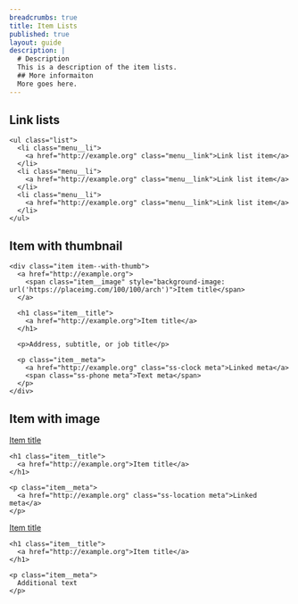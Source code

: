 ```yaml
---
breadcrumbs: true
title: Item Lists
published: true
layout: guide
description: |
  # Description
  This is a description of the item lists.
  ## More informaiton
  More goes here.
---
```

<div class="flex-blocks">
  <div class="block">
    <h2 class="heading--block">Link lists</h2>

    <ul class="list">
      <li class="menu__li">
        <a href="http://example.org" class="menu__link">Link list item</a>
      </li>
      <li class="menu__li">
        <a href="http://example.org" class="menu__link">Link list item</a>
      </li>
      <li class="menu__li">
        <a href="http://example.org" class="menu__link">Link list item</a>
      </li>
    </ul>
  </div>

  <div class="block">
    <h2 class="heading--block">Item with thumbnail</h2>

    <div class="item item--with-thumb">
      <a href="http://example.org">
        <span class="item__image" style="background-image: url('https://placeimg.com/100/100/arch')">Item title</span>
      </a>

      <h1 class="item__title">
        <a href="http://example.org">Item title</a>
      </h1>

      <p>Address, subtitle, or job title</p>

      <p class="item__meta">
        <a href="http://example.org" class="ss-clock meta">Linked meta</a>
        <span class="ss-phone meta">Text meta</span>
      </p>
    </div>
  </div>
</div>

<div class="flex-blocks">
  <h2 class="heading--block">Item with image</h2>

  <article class="item item--with-image block">
    <a href="http://example.org">
      <span class="item__image" style="background-image: url('https://placeimg.com/400/400/arch')">Item title</span>
    </a>

    <h1 class="item__title">
      <a href="http://example.org">Item title</a>
    </h1>

    <p class="item__meta">
      <a href="http://example.org" class="ss-location meta">Linked meta</a>
    </p>
  </article>
  <article class="item item--with-image block">
    <a href="http://example.org">
      <span class="item__image" style="background-image: url('https://placeimg.com/400/400/arch')">Item title</span>
    </a>

    <h1 class="item__title">
      <a href="http://example.org">Item title</a>
    </h1>

    <p class="item__meta">
      Additional text
    </p>
  </article>
</div>
